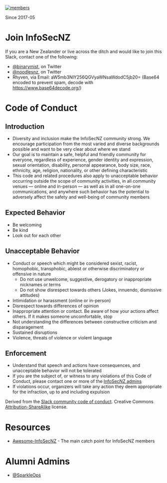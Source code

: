 [![members](https://img.shields.io/badge/members-640-red.svg)](https://img.shields.io/badge/members-640-red.svg)

Since 2017-05

# Join InfoSecNZ

If you are a New Zealander or live across the ditch and would like to join this Slack, contact one of the following:

* [@binarymist](https://twitter.com/binarymist), on Twitter
* [@noodlesnz](https://twitter.com/noodlesnz), on Twitter
* Rhyven, via Email: aW5mb3NlY256QGVyaWNsaWdodC5jb20= (Base64 encoded to prevent spam, decode with https://www.base64decode.org/)

# Code of Conduct

## Introduction

* Diversity and inclusion make the InfoSecNZ community strong. We encourage participation from the most varied and diverse backgrounds possible and want to be very clear about where we stand
* Our goal is to maintain a safe, helpful and friendly community for everyone, regardless of experience, gender identity and expression, sexual orientation, disability, personal appearance, body size, race, ethnicity, age, religion, nationality, or other defining characteristic
* This code and related procedures also apply to unacceptable behavior occurring outside the scope of community activities, in all community venues — online and in-person — as well as in all one-on-one communications, and anywhere such behavior has the potential to adversely affect the safety and well-being of community members

## Expected Behavior

* Be welcoming
* Be kind
* Look out for each other

## Unacceptable Behavior

* Conduct or speech which might be considered sexist, racist, homophobic, transphobic, ableist or otherwise discriminatory or offensive in nature
  * Do not use unwelcome, suggestive, derogatory or inappropriate nicknames or terms
  * Do not show disrespect towards others (Jokes, innuendo, dismissive attitudes)
* Intimidation or harassment (online or in-person)
* Disrespect towards differences of opinion
* Inappropriate attention or contact. Be aware of how your actions affect others. If it makes someone uncomfortable, stop
* Not understanding the differences between constructive criticism and disparagement
* Sustained disruptions
* Violence, threats of violence or violent language

## Enforcement

* Understand that speech and actions have consequences, and unacceptable behavior will not be tolerated
* If you are the subject of, or witness to any violations of this Code of Conduct, please contact one or more of the [InfoSecNZ admins](https://infosecnz.slack.com/account/team)
* If violations occur, organizers will take any action they deem appropriate for the infraction, up to and including expulsion

Derived from the [Slack community code of conduct](https://api.slack.com/docs/community-code-of-conduct). Creative Commons [Attribution-ShareAlike](https://creativecommons.org/licenses/by-sa/3.0/) license.

# Resources

* [Awesome-InfoSecNZ](https://github.com/binarymist/awesome-infosecnz) - The main catch point for InfoSecNZ members

# Alumni Admins

* [@SparkleOps](https://twitter.com/sparkleops)

